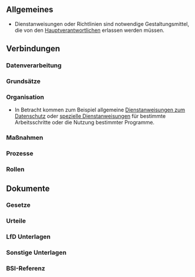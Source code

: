 ## Allgemeines
- Dienstanweisungen oder Richtlinien sind notwendige Gestaltungsmittel, die von den [Hauptverantwortlichen](/Organisation/Rolle-Hauptverantwortliche.md) erlassen werden müssen.
## Verbindungen
### Datenverarbeitung
### Grundsätze
### Organisation
- In Betracht kommen zum Beispiel allgemeine [Dienstanweisungen zum Datenschutz](../Organisation/Dienstanweisung-Datenschutz.md) oder [spezielle Dienstanweisungen](../Organisation/Spezielle-Dienstanweisungen.md) für bestimmte Arbeitsschritte oder die Nutzung bestimmter Programme.
### Maßnahmen
### Prozesse
### Rollen

## Dokumente
### Gesetze
### Urteile
### LfD Unterlagen
### Sonstige Unterlagen
### BSI-Referenz